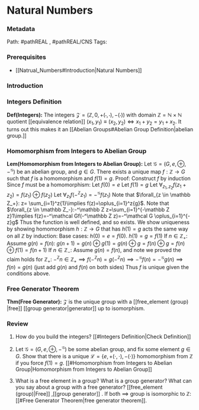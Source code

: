 # Natural Numbers
### Metadata
Path: #pathREAL , #pathREAL/CNS 
Tags: 

### Prerequisites
- [[Natrual_Numbers#Introduction|Natural Numbers]]

### Introduction

### Integers Definition
**Def(Integers):** The integers $\mathcal Z = (\mathbb Z, 0, +(\cdot, \cdot), -(\cdot))$ with domain $\mathbb Z = \mathbb N \times \mathbb N$ quotient [[equivalence relation]] $(x_1,y_1)\equiv(x_2,y_2) \iff  x_1+y_2=y_1+x_2$. It turns out this makes it an [[Abelian Groups#Abelian Group Definition|abelian group.]]


### Homomorphism from Integers to Abelian Group
**Lem(Homomorphism from Integers to Abelian Group):** Let $\mathcal G=(G,e, \oplus, -^\mathcal G)$ be an abelian group, and $g \in G$. There exists a unique map $f : \mathbb Z \to G$ such that $f$ is a homomorphism and $f(1) = g$.
	Proof:
		Construct $f$ by induction
			Since $f$ must be a homomorphism:
				Let $f(0) = e$ 
				Let $f(1) = g$
				Let $\forall_{z_1, z_2}f(z_1 + z_2) = f(z_1) \oplus f(z_2)$
				Let $\forall_{z_1} f(-^\mathbb Z z_1) = -^\mathcal G f(z_1)$
				Note that  $\forall_{z \in \mathbb Z_+}: z= \sum_{i=1}^z{1}\implies f(z)=\oplus_{i=1}^z{g}$.
				Note that  $\forall_{z \in \mathbb Z_-}:-^\mathbb Z z=\sum_{i=1}^{-\mathbb Z z}1\implies f(z)=-^\mathcal Gf(-^\mathbb Z z)=-^\mathcal G \oplus_{i=1}^{-z}g$
				Thus the function is well defined, and so exists.
			We show uniqueness by showing homomorphism $h:\mathbb Z \to G$ that has $h(1)=g$ acts the same way on all $\mathbb Z$ by induction:
			Base cases:
				$h(0) = e=f(0)$.
				$h(1)= g = f(1)$
			If $n \in \mathbb Z_+:$ Assume $g(n)=f(n)$:
				$g(n+1) = g(n)\oplus g(1)=g(n)\oplus g=f(n)\oplus g=f(n)\oplus f(1)=f(n+1)$
			If $n \in \mathbb Z_-:$ Assume $g(n) = f(n)$, and note we proved the claim holds for $\mathbb Z_+$:
				$-^\mathbb Z n \in \mathbb Z_+\implies f(-^\mathbb Z n) = g(-^\mathbb Z n)\implies -^\mathcal G f(n)=-^\mathcal G g(n)\implies f(n)=g(n)$
					(just add $g(n)$ and $f(n)$ on both sides)
			Thus $f$ is unique given the conditions above.

### Free Generator Theorem
**Thm(Free Generator):** $\mathcal Z$ is the unique group with a [[free_element (group) |free]] [[group generator|generator]] up to isomorphism.
	


### Review
1) How do you build the integers?
	[[#Integers Definition|Check Definition]]
2) Let $\mathcal G=(G,e,\oplus,-^\mathcal G)$ be some abelian group, and fix some element $g \in G$. Show that there is a unique $\mathcal L = \{e,+(\cdot, \cdot),-(\cdot)\}$ homomorphism from $\mathbb Z$   if you force $f(1)=g$.
	[[#Homomorphism from Integers to Abelian Group|Homomorphism from Integers to Abelian Group]] 

3) What is a free element in a group? What is a group generator? What can you say about a group with a free generator?
	[[free_element (group)|Free]] ,[[group generator]] . If both $\implies$ group is isomorphic to $\mathbb Z$: [[#Free Generator Theorem|free generator theorem]].